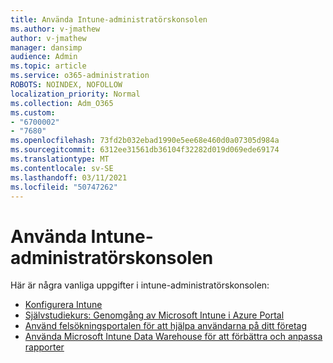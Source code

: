 ```yaml
---
title: Använda Intune-administratörskonsolen
ms.author: v-jmathew
author: v-jmathew
manager: dansimp
audience: Admin
ms.topic: article
ms.service: o365-administration
ROBOTS: NOINDEX, NOFOLLOW
localization_priority: Normal
ms.collection: Adm_O365
ms.custom:
- "6700002"
- "7680"
ms.openlocfilehash: 73fd2b032ebad1990e5ee68e460d0a07305d984a
ms.sourcegitcommit: 6312ee31561db36104f32282d019d069ede69174
ms.translationtype: MT
ms.contentlocale: sv-SE
ms.lasthandoff: 03/11/2021
ms.locfileid: "50747262"
---
```

# <a name="using-intune-admin-console"></a>Använda Intune-administratörskonsolen

Här är några vanliga uppgifter i intune-administratörskonsolen:

- [Konfigurera Intune](https://docs.microsoft.com/mem/intune/fundamentals/setup-steps)
- [Självstudiekurs: Genomgång av Microsoft Intune i Azure Portal](https://docs.microsoft.com/mem/intune/fundamentals/tutorial-walkthrough-intune-portal)
- [Använd felsökningsportalen för att hjälpa användarna på ditt företag](https://docs.microsoft.com/mem/intune/fundamentals/help-desk-operators)
- [Använda Microsoft Intune Data Warehouse för att förbättra och anpassa rapporter](https://docs.microsoft.com/mem/intune/developer/reports-nav-create-intune-reports)
